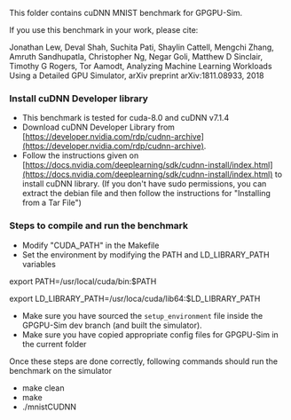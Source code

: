 This folder contains cuDNN MNIST benchmark for  GPGPU-Sim.

If you use this benchmark in your work, please cite:

Jonathan Lew, Deval Shah, Suchita Pati, Shaylin Cattell, Mengchi Zhang, Amruth Sandhupatla, Christopher Ng, Negar Goli, Matthew D Sinclair, Timothy G Rogers, Tor Aamodt, Analyzing Machine Learning Workloads Using a Detailed GPU Simulator, arXiv preprint arXiv:1811.08933, 2018


### Install cuDNN Developer library ###

* This benchmark is tested for cuda-8.0 and cuDNN v7.1.4
* Download cuDNN Developer Library from [https://developer.nvidia.com/rdp/cudnn-archive](https://developer.nvidia.com/rdp/cudnn-archive).
* Follow the instructions given on  [https://docs.nvidia.com/deeplearning/sdk/cudnn-install/index.html](https://docs.nvidia.com/deeplearning/sdk/cudnn-install/index.html) to install cuDNN library. (If you don't have sudo permissions, you can extract the debian file and then follow the instructions for "Installing from a Tar File")

### Steps to compile and run the benchmark ###

* Modify "CUDA_PATH" in the Makefile
* Set the environment by modifying the PATH and LD_LIBRARY_PATH variables

export PATH=/usr/local/cuda/bin:$PATH

export LD_LIBRARY_PATH=/usr/loca/cuda/lib64:$LD_LIBRARY_PATH

* Make sure you have sourced the `setup_environment` file inside the GPGPU-Sim dev branch (and built the simulator).
* Make sure you have copied appropriate config files for GPGPU-Sim in the current folder

Once these steps are done correctly, following commands should run the benchmark on the simulator

* make clean
* make
* ./mnistCUDNN
